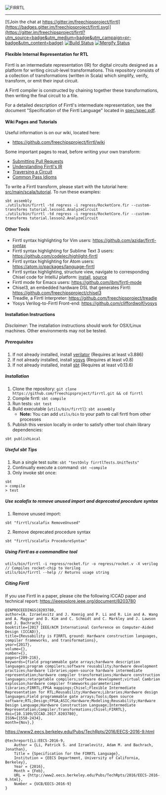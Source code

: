 ![FIRRTL](https://raw.githubusercontent.com/freechipsproject/firrtl/master/doc/images/firrtl_logo.svg?sanitize=true)

---

[![Join the chat at https://gitter.im/freechipsproject/firrtl](https://badges.gitter.im/freechipsproject/firrtl.svg)](https://gitter.im/freechipsproject/firrtl?utm_source=badge&utm_medium=badge&utm_campaign=pr-badge&utm_content=badge)
[![Build Status](https://travis-ci.org/freechipsproject/firrtl.svg?branch=master)](https://travis-ci.org/freechipsproject/firrtl)
[![Mergify Status][mergify-status]][mergify]

[mergify]: https://mergify.io
[mergify-status]: https://gh.mergify.io/badges/:freechipsproject/:firrtl.png?style=cut

#### Flexible Internal Representation for RTL

 Firrtl is an intermediate representation (IR) for digital circuits designed as a platform for writing circuit-level transformations.
 This repository consists of a collection of transformations (written in Scala) which simplify, verify, transform, or emit their input circuit.

 A Firrtl compiler is constructed by chaining together these transformations, then writing the final circuit to a file.

 For a detailed description of Firrtl's intermediate representation, see the document "Specification of the Firrtl Language" located in [spec/spec.pdf](https://github.com/freechipsproject/firrtl/blob/master/spec/spec.pdf).

#### Wiki Pages and Tutorials

Useful information is on our wiki, located here:
* https://github.com/freechipsproject/firrtl/wiki

Some important pages to read, before writing your own transform:
* [Submitting Pull Requests](https://github.com/freechipsproject/firrtl/wiki/Submitting-a-Pull-Request)
* [Understanding Firrtl's IR](https://github.com/freechipsproject/firrtl/wiki/Understanding-Firrtl-Intermediate-Representation)
* [Traversing a Circuit](https://github.com/freechipsproject/firrtl/wiki/traversing-a-circuit)
* [Common Pass Idioms](https://github.com/freechipsproject/firrtl/wiki/Common-Pass-Idioms)

To write a Firrtl transform, please start with the tutorial here: [src/main/scala/tutorial](https://github.com/freechipsproject/firrtl/blob/master/src/main/scala/tutorial).
To run these examples:
```
sbt assembly
./utils/bin/firrtl -td regress -i regress/RocketCore.fir --custom-transforms tutorial.lesson1.AnalyzeCircuit
./utils/bin/firrtl -td regress -i regress/RocketCore.fir --custom-transforms tutorial.lesson2.AnalyzeCircuit
```

#### Other Tools
* Firrtl syntax highlighting for Vim users: https://github.com/azidar/firrtl-syntax
* Firrtl syntax highlighting for Sublime Text 3 users: https://github.com/codelec/highlight-firrtl
* Firrtl syntax highlighting for Atom users: https://atom.io/packages/language-firrtl
* Firrtl syntax highlighting, structure view, navigate to corresponding Chisel code for IntelliJ platform: [install](https://plugins.jetbrains.com/plugin/14183-easysoc-firrtl), [source](https://github.com/easysoc/easysoc-firrtl)
* Firrtl mode for Emacs users: https://github.com/ibm/firrtl-mode
* Chisel3, an embedded hardware DSL that generates Firrtl: https://github.com/freechipsproject/chisel3
* Treadle, a Firrtl Interpreter: https://github.com/freechipsproject/treadle
* Yosys Verilog-to-Firrtl Front-end: https://github.com/cliffordwolf/yosys

#### Installation Instructions
*Disclaimer*: The installation instructions should work for OSX/Linux machines. Other environments may not be tested.

##### Prerequisites
 1. If not already installed, install [verilator](http://www.veripool.org/projects/verilator/wiki/Installing) (Requires at least v3.886)
 1. If not already installed, install [yosys](http://www.clifford.at/yosys/) (Requires at least v0.8)
 1. If not already installed, install [sbt](http://www.scala-sbt.org/) (Requires at least v0.13.6)

##### Installation
 1. Clone the repository:
    ```git clone https://github.com/freechipsproject/firrtl.git && cd firrtl```
 1. Compile firrtl: ```sbt compile```
 1. Run tests: ```sbt test```
 1. Build executable (`utils/bin/firrtl`): ```sbt assembly```
    * **Note:** You can add `utils/bin` to your path to call firrtl from other processes
 1. Publish this version locally in order to satisfy other tool chain library dependencies:
```
sbt publishLocal
```

##### Useful sbt Tips
 1. Run a single test suite:
 `sbt "testOnly firrtlTests.UnitTests"`
 2. Continually execute a command:
 `sbt ~compile`
 3. Only invoke sbt once:
```
sbt
> compile
> test
```

##### Use scalafix to remove unused import and deprecated procedure syntax
 1. Remove unused import:
```
sbt "firrtl/scalafix RemoveUnused"
```
 2. Remove deprecated procedure syntax
```
sbt "firrtl/scalafix ProcedureSyntax"
```

##### Using Firrtl as a commandline tool
```
utils/bin/firrtl -i regress/rocket.fir -o regress/rocket.v -X verilog // Compiles rocket-chip to Verilog
utils/bin/firrtl --help // Returns usage string
```

##### Citing Firrtl

If you use Firrtl in a paper, please cite the following ICCAD paper and technical report:
https://ieeexplore.ieee.org/document/8203780
```
@INPROCEEDINGS{8203780, 
author={A. Izraelevitz and J. Koenig and P. Li and R. Lin and A. Wang and A. Magyar and D. Kim and C. Schmidt and C. Markley and J. Lawson and J. Bachrach}, 
booktitle={2017 IEEE/ACM International Conference on Computer-Aided Design (ICCAD)}, 
title={Reusability is FIRRTL ground: Hardware construction languages, compiler frameworks, and transformations}, 
year={2017}, 
volume={}, 
number={}, 
pages={209-216}, 
keywords={field programmable gate arrays;hardware description languages;program compilers;software reusability;hardware development practices;hardware libraries;open-source hardware intermediate representation;hardware compiler transformations;Hardware construction languages;retargetable compilers;software development;virtual Cambrian explosion;hardware compiler frameworks;parameterized libraries;FIRRTL;FPGA mappings;Chisel;Flexible Intermediate Representation for RTL;Reusability;Hardware;Libraries;Hardware design languages;Field programmable gate arrays;Tools;Open source software;RTL;Design;FPGA;ASIC;Hardware;Modeling;Reusability;Hardware Design Language;Hardware Construction Language;Intermediate Representation;Compiler;Transformations;Chisel;FIRRTL}, 
doi={10.1109/ICCAD.2017.8203780}, 
ISSN={1558-2434}, 
month={Nov},}
```

https://www2.eecs.berkeley.edu/Pubs/TechRpts/2016/EECS-2016-9.html
```
@techreport{Li:EECS-2016-9,
    Author = {Li, Patrick S. and Izraelevitz, Adam M. and Bachrach, Jonathan},
    Title = {Specification for the FIRRTL Language},
    Institution = {EECS Department, University of California, Berkeley},
    Year = {2016},
    Month = {Feb},
    URL = {http://www2.eecs.berkeley.edu/Pubs/TechRpts/2016/EECS-2016-9.html},
    Number = {UCB/EECS-2016-9}
}
```
